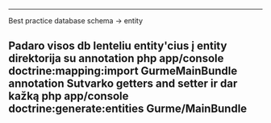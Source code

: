 ------------------------
Best practice database schema -> entity

Padaro visos db lenteliu entity'cius į entity direktorija su annotation
    php app/console doctrine:mapping:import GurmeMainBundle annotation
Sutvarko getters and setter ir dar kažką
    php app/console doctrine:generate:entities Gurme/MainBundle
------------------------